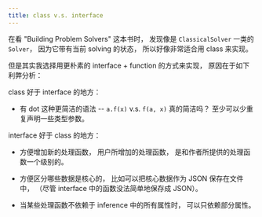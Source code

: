 ```yaml
---
title: class v.s. interface
---
```


在看 "Building Problem Solvers" 这本书时，
发现像是 `ClassicalSolver` 一类的 `Solver`，
因为它带有当前 solving 的状态，
所以好像非常适合用 class 来实现。

但是其实我选择用更朴素的
interface + function 的方式来实现，
原因在于如下利弊分析：

class 好于 interface 的地方：

- 有 dot 这种更简洁的语法
  -- `a.f(x)` v.s. `f(a, x)`
  真的简洁吗？
  至少可以少重复声明一些类型参数。

interface 好于 class 的地方：

- 方便增加新的处理函数，
  用户所增加的处理函数，
  是和作者所提供的处理函数一个级别的。

- 方便区分哪些数据是核心的，
  比如可以把核心数据作为 JSON 保存在文件中，
  （尽管 interface 中的函数没法简单地保存成 JSON）。

- 当某些处理函数不依赖于 inference 中的所有属性时，
  可以只依赖部分属性。

